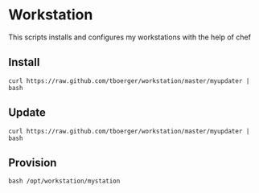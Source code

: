 Workstation
===========

This scripts installs and configures my workstations with the help of chef

Install
-------

    curl https://raw.github.com/tboerger/workstation/master/myupdater | bash

Update
------

    curl https://raw.github.com/tboerger/workstation/master/myupdater | bash

Provision
---------

    bash /opt/workstation/mystation
